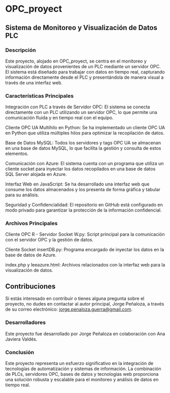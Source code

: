  # OPC_proyect


## Sistema de Monitoreo y Visualización de Datos PLC
### Descripción

Este proyecto, alojado en OPC_proyect, se centra en el monitoreo y visualización de datos provenientes de un PLC mediante un servidor OPC. El sistema está diseñado para trabajar con datos en tiempo real, capturando información directamente desde el PLC y presentándola de manera visual a través de una interfaz web.

### Características Principales
Integración con PLC a través de Servidor OPC: El sistema se conecta directamente con un PLC utilizando un servidor OPC, lo que permite una comunicación fluida y en tiempo real con el equipo.

Cliente OPC UA Multihilo en Python: Se ha implementado un cliente OPC UA en Python que utiliza múltiples hilos para optimizar la recopilación de datos.

Base de Datos MySQL: Todos los servidores y tags OPC UA se almacenan en una base de datos MySQL, lo que facilita la gestión y consulta de estos elementos.

Comunicación con Azure: El sistema cuenta con un programa que utiliza un cliente socket para inyectar los datos recopilados en una base de datos SQL Server alojada en Azure.

Interfaz Web en JavaScript: Se ha desarrollado una interfaz web que consume los datos almacenados y los presenta de forma gráfica y tabular para su análisis.

Seguridad y Confidencialidad: El repositorio en GitHub está configurado en modo privado para garantizar la protección de la información confidencial.

### Archivos Principales
Cliente OPC R - Servidor Socket W.py: Script principal para la comunicación con el servidor OPC y la gestión de datos.

Cliente Socket insertDB.py: Programa encargado de inyectar los datos en la base de datos de Azure.

index.php y leeazure.html: Archivos relacionados con la interfaz web para la visualización de datos.


## Contribuciones
Si estás interesado en contribuir o tienes alguna pregunta sobre el proyecto, no dudes en contactar al autor principal, Jorge Peñaloza, a través de su correo electrónico: jorge.penaloza.guerra@gmail.com.

### Desarrolladores
Este proyecto fue desarrollado por Jorge Peñaloza en colaboración con Ana Javiera Valdés.

### Conclusión
Este proyecto representa un esfuerzo significativo en la integración de tecnologías de automatización y sistemas de información. La combinación de PLCs, servidores OPC, bases de datos y tecnologías web proporciona una solución robusta y escalable para el monitoreo y análisis de datos en tiempo real.
